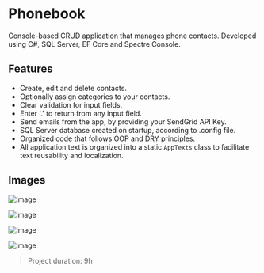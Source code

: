 # Phonebook

Console-based CRUD application that manages phone contacts. Developed using C#, SQL Server, EF Core and Spectre.Console.

## Features

- Create, edit and delete contacts.
- Optionally assign categories to your contacts.
- Clear validation for input fields.
- Enter '.' to return from any input field.
- Send emails from the app, by providing your SendGrid API Key.
- SQL Server database created on startup, according to .config file.
- Organized code that follows OOP and DRY principles.
- All application text is organized into a static `AppTexts` class to facilitate text reusability and localization.

## Images

![image](https://github.com/user-attachments/assets/05885fb8-d9a3-452b-80d0-5445154ddaf8)

![image](https://github.com/user-attachments/assets/e92d060f-e5d7-4ea8-a504-83e7b67fbbea)

![image](https://github.com/user-attachments/assets/1390acf8-cdcf-4604-82db-c346daa7e29f)

![image](https://github.com/user-attachments/assets/26682820-3494-497e-a0be-cc61905513f4)

> Project duration: 9h
